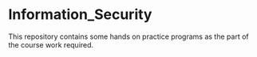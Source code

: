 # Information_Security
This repository contains some hands on practice programs as the part of the course work required. 

